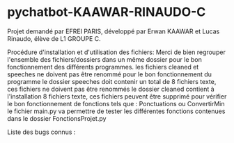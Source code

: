 # pychatbot-KAAWAR-RINAUDO-C

Projet demandé par EFREI PARIS, développé par Erwan KAAWAR et Lucas Rinaudo, élève de L1 GROUPE C.

Procédure d'installation et d'utilisation des fichiers:
    Merci de bien regrouper l'ensemble des fichiers/dossiers dans un même dossier pour le bon fonctionnement des différents programmes.
    les fichiers cleaned et speeches ne doivent pas être renommé pour le bon fonctionnement du programme
    le dossier speeches doit contenir un total de 8 fichiers texte, ces fichiers ne doivent pas être renommés
    le dossier cleaned contient à l'installation 8 fichiers texte, ces fichiers peuvent être supprimé pour vérifier le bon fonctionnement de fonctions tels que : Ponctuations ou ConvertirMin
    le fichier main.py va permettre de tester les différentes fonctions contenues dans le dossier FonctionsProjet.py
    
Liste des bugs connus :
  
    
 
